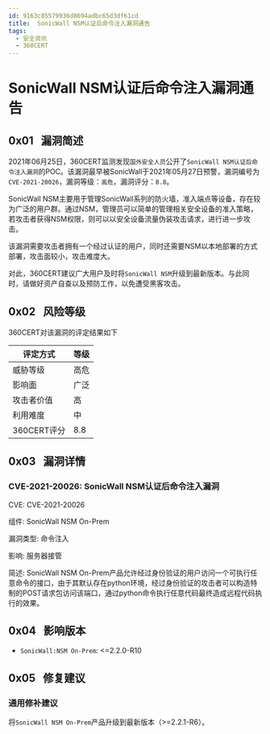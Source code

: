 ```yaml
---
id: 9163c85579936d8694adbc65d3df61cd
title:  SonicWall NSM认证后命令注入漏洞通告
tags: 
  - 安全资讯
  - 360CERT
---
```


#  SonicWall NSM认证后命令注入漏洞通告

 0x01   漏洞简述
------------


2021年06月25日，360CERT监测发现`国外安全人员`公开了`SonicWall NSM认证后命令注入漏洞`的POC。该漏洞最早被SonicWall于2021年05月27日预警，漏洞编号为`CVE-2021-20026`，漏洞等级：`高危`，漏洞评分：`8.8`。

SonicWall NSM主要用于管理SonicWall系列的防火墙，准入端点等设备，存在较为广泛的用户群。通过NSM，管理员可以简单的管理相关安全设备的准入策略，若攻击者获得NSM权限，则可以以安全设备流量伪装攻击请求，进行进一步攻击。

该漏洞需要攻击者拥有一个经过认证的用户，同时还需要NSM以本地部署的方式部署，攻击面较小，攻击难度大。

对此，360CERT建议广大用户及时将`SonicWall NSM`升级到最新版本。与此同时，请做好资产自查以及预防工作，以免遭受黑客攻击。

 0x02   风险等级
------------

360CERT对该漏洞的评定结果如下



| 评定方式 | 等级 |
| --- | --- |
| 威胁等级 | 高危 |
| 影响面 | 广泛 |
| 攻击者价值 | 高 |
| 利用难度 | 中 |
| 360CERT评分 | 8.8 |

 0x03   漏洞详情
------------

### CVE-2021-20026: SonicWall NSM认证后命令注入漏洞

CVE: CVE-2021-20026

组件: SonicWall NSM On-Prem

漏洞类型: 命令注入

影响: 服务器接管

简述: SonicWall NSM On-Prem产品允许经过身份验证的用户访问一个可执行任意命令的接口，由于其默认存在python环境，经过身份验证的攻击者可以构造特制的POST请求包访问该端口，通过python命令执行任意代码最终造成远程代码执行的效果。

 0x04   影响版本
------------

- `SonicWall:NSM On-Prem`: <=2.2.0-R10

 0x05   修复建议
------------

### 通用修补建议

将`SonicWall NSM On-Prem`产品升级到最新版本（>=2.2.1-R6）。

